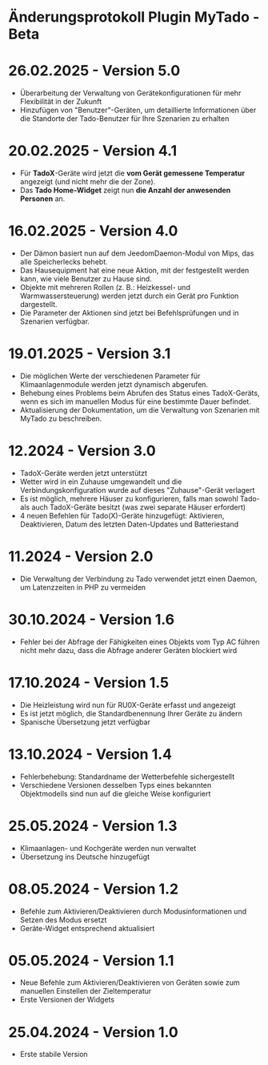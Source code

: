 # Änderungsprotokoll Plugin MyTado - Beta

# 26.02.2025 - Version 5.0  

- Überarbeitung der Verwaltung von Gerätekonfigurationen für mehr Flexibilität in der Zukunft  
- Hinzufügen von "Benutzer"-Geräten, um detaillierte Informationen über die Standorte der Tado-Benutzer für Ihre Szenarien zu erhalten  

# 20.02.2025 - Version 4.1

- Für **TadoX**-Geräte wird jetzt die **vom Gerät gemessene Temperatur** angezeigt (und nicht mehr die der Zone).
- Das **Tado Home-Widget** zeigt nun **die Anzahl der anwesenden Personen** an.

# 16.02.2025 - Version 4.0

- Der Dämon basiert nun auf dem JeedomDaemon-Modul von Mips, das alle Speicherlecks behebt.
- Das Hausequipment hat eine neue Aktion, mit der festgestellt werden kann, wie viele Benutzer zu Hause sind.
- Objekte mit mehreren Rollen (z. B.: Heizkessel- und Warmwassersteuerung) werden jetzt durch ein Gerät pro Funktion dargestellt.
- Die Parameter der Aktionen sind jetzt bei Befehlsprüfungen und in Szenarien verfügbar.

# 19.01.2025 - Version 3.1


- Die möglichen Werte der verschiedenen Parameter für Klimaanlagenmodule werden jetzt dynamisch abgerufen.  
- Behebung eines Problems beim Abrufen des Status eines TadoX-Geräts, wenn es sich im manuellen Modus für eine bestimmte Dauer befindet.  
- Aktualisierung der Dokumentation, um die Verwaltung von Szenarien mit MyTado zu beschreiben.

# 12.2024 - Version 3.0

- TadoX-Geräte werden jetzt unterstützt
- Wetter wird in ein Zuhause umgewandelt und die Verbindungskonfiguration wurde auf dieses "Zuhause"-Gerät verlagert
- Es ist möglich, mehrere Häuser zu konfigurieren, falls man sowohl Tado- als auch TadoX-Geräte besitzt (was zwei separate Häuser erfordert)
- 4 neuen Befehlen für Tado(X)-Geräte hinzugefügt: Aktivieren, Deaktivieren, Datum des letzten Daten-Updates und Batteriestand

# 11.2024 - Version 2.0

- Die Verwaltung der Verbindung zu Tado verwendet jetzt einen Daemon, um Latenzzeiten in PHP zu vermeiden

# 30.10.2024 - Version 1.6

- Fehler bei der Abfrage der Fähigkeiten eines Objekts vom Typ AC führen nicht mehr dazu, dass die Abfrage anderer Geräten blockiert wird

# 17.10.2024 - Version 1.5

- Die Heizleistung wird nun für RU0X-Geräte erfasst und angezeigt
- Es ist jetzt möglich, die Standardbenennung Ihrer Geräte zu ändern
- Spanische Übersetzung jetzt verfügbar

# 13.10.2024 - Version 1.4

- Fehlerbehebung: Standardname der Wetterbefehle sichergestellt
- Verschiedene Versionen desselben Typs eines bekannten Objektmodells sind nun auf die gleiche Weise konfiguriert

# 25.05.2024 - Version 1.3

- Klimaanlagen- und Kochgeräte werden nun verwaltet
- Übersetzung ins Deutsche hinzugefügt

# 08.05.2024 - Version 1.2

- Befehle zum Aktivieren/Deaktivieren durch Modusinformationen und Setzen des Modus ersetzt
- Geräte-Widget entsprechend aktualisiert

# 05.05.2024 - Version 1.1

- Neue Befehle zum Aktivieren/Deaktivieren von Geräten sowie zum manuellen Einstellen der Zieltemperatur
- Erste Versionen der Widgets

# 25.04.2024 - Version 1.0

- Erste stabile Version